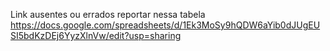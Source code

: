 Link ausentes ou errados reportar nessa tabela https://docs.google.com/spreadsheets/d/1Ek3MoSy9hQDW6aYib0dJUgEUSI5bdKzDEj6YyzXlnVw/edit?usp=sharing
